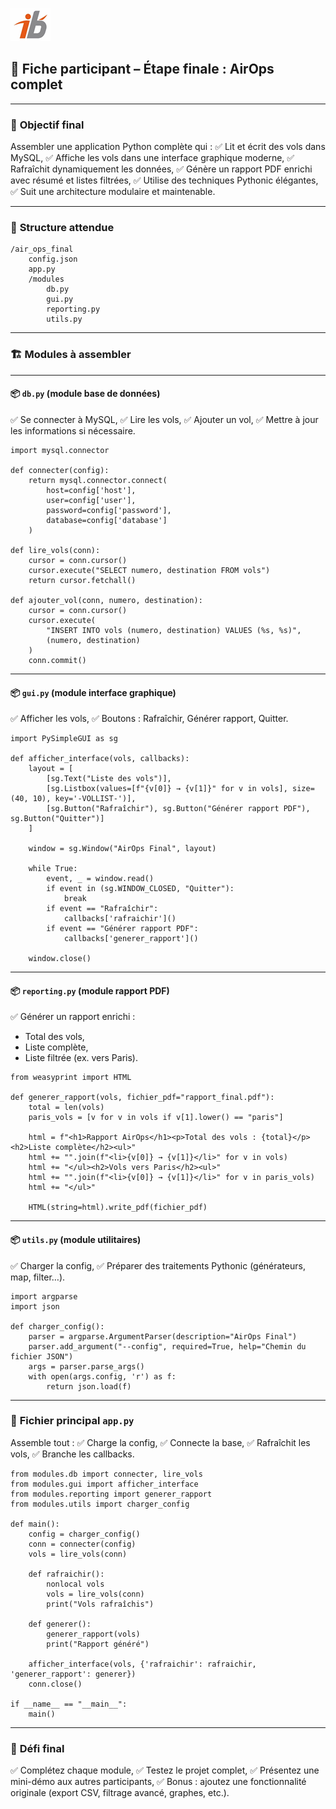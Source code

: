 ![Logo](images\logo.png)


## 🏁 Fiche participant – Étape finale : AirOps complet

---

### 🎯 **Objectif final**

Assembler une application Python complète qui :
✅ Lit et écrit des vols dans MySQL,
✅ Affiche les vols dans une interface graphique moderne,
✅ Rafraîchit dynamiquement les données,
✅ Génère un rapport PDF enrichi avec résumé et listes filtrées,
✅ Utilise des techniques Pythonic élégantes,
✅ Suit une architecture modulaire et maintenable.

---

### 📂 **Structure attendue**

```
/air_ops_final
    config.json
    app.py
    /modules
        db.py
        gui.py
        reporting.py
        utils.py
```

---

### 🏗 **Modules à assembler**

---

#### 📦 `db.py` (module base de données)

✅ Se connecter à MySQL,
✅ Lire les vols,
✅ Ajouter un vol,
✅ Mettre à jour les informations si nécessaire.

```
import mysql.connector

def connecter(config):
    return mysql.connector.connect(
        host=config['host'],
        user=config['user'],
        password=config['password'],
        database=config['database']
    )

def lire_vols(conn):
    cursor = conn.cursor()
    cursor.execute("SELECT numero, destination FROM vols")
    return cursor.fetchall()

def ajouter_vol(conn, numero, destination):
    cursor = conn.cursor()
    cursor.execute(
        "INSERT INTO vols (numero, destination) VALUES (%s, %s)",
        (numero, destination)
    )
    conn.commit()
```

---

#### 📦 `gui.py` (module interface graphique)

✅ Afficher les vols,
✅ Boutons : Rafraîchir, Générer rapport, Quitter.

```
import PySimpleGUI as sg

def afficher_interface(vols, callbacks):
    layout = [
        [sg.Text("Liste des vols")],
        [sg.Listbox(values=[f"{v[0]} → {v[1]}" for v in vols], size=(40, 10), key='-VOLLIST-')],
        [sg.Button("Rafraîchir"), sg.Button("Générer rapport PDF"), sg.Button("Quitter")]
    ]

    window = sg.Window("AirOps Final", layout)

    while True:
        event, _ = window.read()
        if event in (sg.WINDOW_CLOSED, "Quitter"):
            break
        if event == "Rafraîchir":
            callbacks['rafraichir']()
        if event == "Générer rapport PDF":
            callbacks['generer_rapport']()

    window.close()
```

---

#### 📦 `reporting.py` (module rapport PDF)

✅ Générer un rapport enrichi :

* Total des vols,
* Liste complète,
* Liste filtrée (ex. vers Paris).

```
from weasyprint import HTML

def generer_rapport(vols, fichier_pdf="rapport_final.pdf"):
    total = len(vols)
    paris_vols = [v for v in vols if v[1].lower() == "paris"]

    html = f"<h1>Rapport AirOps</h1><p>Total des vols : {total}</p><h2>Liste complète</h2><ul>"
    html += "".join(f"<li>{v[0]} → {v[1]}</li>" for v in vols)
    html += "</ul><h2>Vols vers Paris</h2><ul>"
    html += "".join(f"<li>{v[0]} → {v[1]}</li>" for v in paris_vols)
    html += "</ul>"

    HTML(string=html).write_pdf(fichier_pdf)
```

---

#### 📦 `utils.py` (module utilitaires)

✅ Charger la config,
✅ Préparer des traitements Pythonic (générateurs, map, filter…).

```
import argparse
import json

def charger_config():
    parser = argparse.ArgumentParser(description="AirOps Final")
    parser.add_argument("--config", required=True, help="Chemin du fichier JSON")
    args = parser.parse_args()
    with open(args.config, 'r') as f:
        return json.load(f)
```

---

### 🔗 **Fichier principal `app.py`**

Assemble tout :
✅ Charge la config,
✅ Connecte la base,
✅ Rafraîchit les vols,
✅ Branche les callbacks.

```
from modules.db import connecter, lire_vols
from modules.gui import afficher_interface
from modules.reporting import generer_rapport
from modules.utils import charger_config

def main():
    config = charger_config()
    conn = connecter(config)
    vols = lire_vols(conn)

    def rafraichir():
        nonlocal vols
        vols = lire_vols(conn)
        print("Vols rafraîchis")

    def generer():
        generer_rapport(vols)
        print("Rapport généré")

    afficher_interface(vols, {'rafraichir': rafraichir, 'generer_rapport': generer})
    conn.close()

if __name__ == "__main__":
    main()
```

---

### 🧪 **Défi final**

✅ Complétez chaque module,
✅ Testez le projet complet,
✅ Présentez une mini-démo aux autres participants,
✅ Bonus : ajoutez une fonctionnalité originale (export CSV, filtrage avancé, graphes, etc.).
